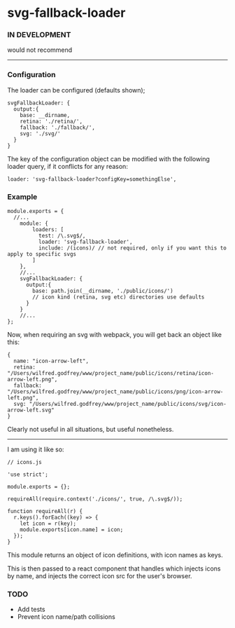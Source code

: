 # svg-fallback-loader

### IN DEVELOPMENT

would not recommend

------



### Configuration

The loader can be configured (defaults shown);

```
svgFallbackLoader: {
  output:{
    base: __dirname,
    retina: './retina/',
    fallback: './fallback/',
    svg: './svg/'
  }
}
```

The key of the configuration object can be modified with the following loader query, if it conflicts for any reason:

```
loader: 'svg-fallback-loader?configKey=somethingElse',
```

### Example

```
module.exports = {
  //...
    module: {
        loaders: [
          test: /\.svg$/,
          loader: 'svg-fallback-loader',
          include: /(icons)/ // not required, only if you want this to apply to specific svgs
        ]
    },
    //...
    svgFallbackLoader: {
      output:{
        base: path.join(__dirname, './public/icons/')
        // icon kind (retina, svg etc) directories use defaults
      }
    }
    //...
};
```

Now, when requiring an svg with webpack, you will get back an object like this:

```
{
  name: "icon-arrow-left",
  retina: "/Users/wilfred.godfrey/www/project_name/public/icons/retina/icon-arrow-left.png",
  fallback: "/Users/wilfred.godfrey/www/project_name/public/icons/png/icon-arrow-left.png",
  svg: "/Users/wilfred.godfrey/www/project_name/public/icons/svg/icon-arrow-left.svg"
}
```

Clearly not useful in all situations, but useful nonetheless.

------

I am using it like so:

```
// icons.js

'use strict';

module.exports = {};

requireAll(require.context('./icons/', true, /\.svg$/));

function requireAll(r) {
  r.keys().forEach((key) => {
    let icon = r(key);
    module.exports[icon.name] = icon;
  });
}
```

This module returns an object of icon definitions, with icon names as keys.

This is then passed to a react component that handles which injects icons by name, and injects the correct icon src for the user's browser.

### TODO

* Add tests
* Prevent icon name/path collisions
